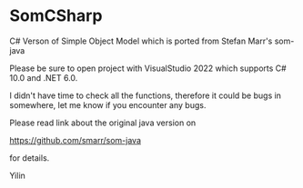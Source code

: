 # SomCSharp
C# Verson of Simple Object Model which is ported from Stefan Marr's som-java 

Please be sure to open project with VisualStudio 2022 which supports C# 10.0 and .NET 6.0.

I didn't have time to check all the functions, therefore it could be bugs in somewhere, let me know if you encounter any bugs.

Please read link about the original java version on 

https://github.com/smarr/som-java

for details.

Yilin

